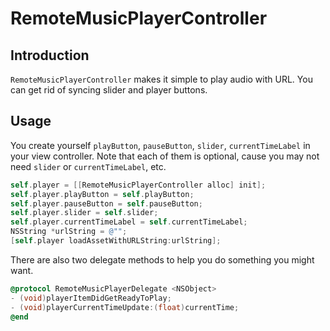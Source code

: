 RemoteMusicPlayerController
===========================
## Introduction
`RemoteMusicPlayerController` makes it simple to play audio with URL.
You can get rid of syncing slider and player buttons.

## Usage
You create yourself `playButton`, `pauseButton`, `slider`, `currentTimeLabel` in your view controller.
Note that each of them is optional, cause you may not need `slider` or `currentTimeLabel`, etc. 
```objective-c
self.player = [[RemoteMusicPlayerController alloc] init];
self.player.playButton = self.playButton;
self.player.pauseButton = self.pauseButton;
self.player.slider = self.slider;
self.player.currentTimeLabel = self.currentTimeLabel;
NSString *urlString = @"";
[self.player loadAssetWithURLString:urlString];
```

There are also two delegate methods to help you do something you might want.
```objective-c
@protocol RemoteMusicPlayerDelegate <NSObject>
- (void)playerItemDidGetReadyToPlay;
- (void)playerCurrentTimeUpdate:(float)currentTime;
@end
```
